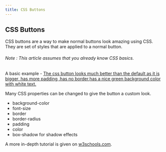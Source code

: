 ```yaml
---
title: CSS Buttons
---
```

## CSS Buttons

CSS buttons are a way to make normal buttons look amazing using CSS. They are set of styles that are applied to a normal button. 
###### Note : This article assumes that you already know CSS basics.

A basic example -
[The css button looks much better than the default as it is bigger, has more padding ,has no border,has a nice green background color with white text.](https://drive.google.com/open?id=0B9-JQMNx6A1aWEp5c0dHVjBOeVk)

 Many CSS properties can be changed to give the button a custom look.
 <ul>
<li>background-color</li>
<li>font-size</li>
<li>border</li>
<li>border-radius</li>
<li>padding</li>
<li>color</li>
<li>box-shadow for shadow effects</li>
 </ul>

A more in-depth tutorial is given on [w3schools.com](https://www.w3schools.com/css/css3_buttons.asp).
